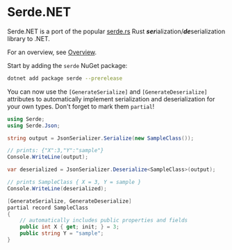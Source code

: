 # Serde.NET

Serde.NET is a port of the popular [serde.rs](https://serde.rs) Rust ***ser***ialization/***de***serialization
library to .NET.

For an overview, see [Overview](https://agocke.github.io/serde-dn/overview.html).

Start by adding the `serde` NuGet package:

```bash
dotnet add package serde --prerelease
```

You can now use the `[GenerateSerialize]` and `[GenerateDeserialize]` attributes to automatically implement serialization and
deserialization for your own types. Don't forget to mark them `partial`!

```csharp
using Serde;
using Serde.Json;

string output = JsonSerializer.Serialize(new SampleClass());

// prints: {"X":3,"Y":"sample"}
Console.WriteLine(output);

var deserialized = JsonSerializer.Deserialize<SampleClass>(output);

// prints SampleClass { X = 3, Y = sample }
Console.WriteLine(deserialized);

[GenerateSerialize, GenerateDeserialize]
partial record SampleClass
{
    // automatically includes public properties and fields
    public int X { get; init; } = 3;
    public string Y = "sample";
}
```
